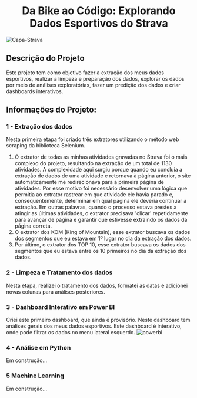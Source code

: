 ### <h1 align="center"> Da Bike ao Código: Explorando Dados Esportivos do Strava </h1>


![Capa-Strava](https://github.com/bonfimdoprado/STRAVA/assets/119675645/80aed326-3649-4be8-8b40-8dfb72124462)


## Descrição do Projeto </h1>
Este projeto tem como objetivo fazer a extração dos meus dados esportivos, realizar a limpeza e preparação dos dados, explorar os dados por meio de análises exploratórias, fazer um predição dos dados e criar dashboards interativos.

## Informações do Projeto:

### 1 - Extração dos dados
Nesta primeira etapa foi criado três extratores utilizando o método  web scraping da biblioteca Selenium.
  1. O extrator de todas as minhas atividades gravadas no Strava foi o mais complexo do projeto, resultando na extração de um total de 1130 atividades. A complexidade aqui surgiu porque quando eu concluía a extração de dados de uma atividade e retornava à página anterior, o site automaticamente me redirecionava para a primeira página de atividades. Por esse motivo foi necessário desenvolver uma lógica que permitia ao extrator rastrear em que atividade ele havia parado e, consequentemente, determinar em qual página ele deveria continuar a extração. Em outras palavras, quando o processo estava prestes a atingir as últimas atividades, o extrator precisava 'clicar' repetidamente para avançar de página e garantir que estivesse extraindo os dados da página correta.
  2. O extrator dos KOM (King of Mountain), esse extrator buscava os dados dos segmentos que eu estava em 1º lugar no dia da extração dos dados.
  3. Por último, o extrator dos TOP 10, esse extrator buscava os dados dos segmentos que eu estava entre os 10 primeiros no dia da extração dos dados.

### 2 - Limpeza e Tratamento dos dados
Nesta etapa, realizei o tratamento dos dados, formatei as datas e adicionei novas colunas para análises posteriores.

### 3 - Dashboard Interativo em Power BI
Criei este primeiro dashboard, que ainda é provisório. Neste dashboard tem análises gerais dos meus dados esportivos. Este dashboard é interativo, onde pode filtrar os dados no menu lateral esquerdo.
![powerbi](https://github.com/bonfimdoprado/Projeto-Strava/assets/119675645/01ad97e9-ecea-4f73-99e2-be99a983b3fd)

### 4 - Análise em Python
 Em construção...

### 5 Machine Learning
 Em construção...



